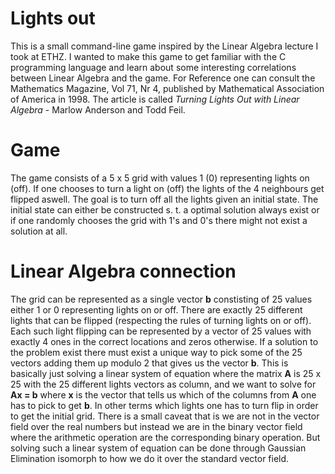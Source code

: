 # Lights out
This is a small command-line game inspired by the Linear Algebra lecture I took at ETHZ. I wanted to make this game to get familiar with the C programming language and learn about some interesting correlations between Linear Algebra and the game. For Reference one can consult the Mathematics Magazine, Vol 71, Nr 4, published by Mathematical Association of America in 1998. The article is called *Turning Lights Out with Linear Algebra* - Marlow Anderson and Todd Feil.
# Game
The game consists of a 5 x 5 grid with values 1 (0) representing lights on (off). If one chooses to turn a light on (off) the lights of the 4 neighbours get flipped aswell. The goal is to turn off all the lights given an initial state. The initial state can either be constructed s. t. a optimal solution always exist or if one randomly chooses the grid with 1's and 0's there might not exist a solution at all.
# Linear Algebra connection
The grid can be represented as a single vector **b** constisting of 25 values either 1 or 0 representing lights on or off. There are exactly 25 different lights that can be flipped (respecting the rules of turning lights on or off). Each such light flipping can be represented by a vector of 25 values with exactly 4 ones in the correct locations and zeros otherwise. If a solution to the problem exist there must exist a unique way to pick some of the 25 vectors adding them up modulo 2 that gives us the vector **b**.
This is basically just solving a linear system of equation where the matrix **A** is 25 x 25 with the 25 different lights vectors as column, and we want to solve for **Ax = b** where **x** is the vector that tells us which of the columns from **A** one has to pick to get **b**. In other terms which lights one has to turn flip in order to get the initial grid. There is a small caveat that is we are not in the vector field over the real numbers but instead we are in the binary vector field where the arithmetic operation are the corresponding binary operation. But solving such a linear system of equation can be done through Gaussian Elimination isomorph to how we do it over the standard vector field.
